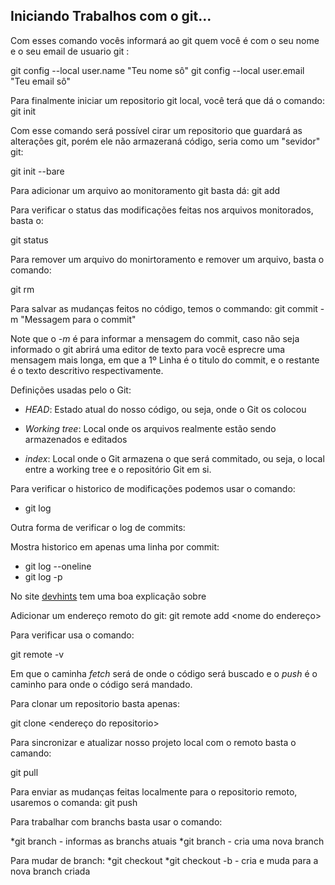 ## Iniciando Trabalhos com o git...

Com esses comando vocês informará ao git quem você é com o seu nome e o seu email de usuario git :

  git config --local user.name "Teu nome sô"
  git config --local user.email "Teu email sô"

Para finalmente iniciar um repositorio git local, você terá que dá o comando:
  git init

Com esse comando será possível cirar um repositorio que guardará as alterações git, porém ele não armazeraná código, seria como um "sevidor" git:

  git init --bare

Para adicionar um arquivo ao monitoramento git basta dá:
  git add <arquivo a ser monitorado>

Para verificar o status das modificações feitas nos arquivos monitorados, basta o:

  git status

Para remover um arquivo do monirtoramento e remover um arquivo, basta o comando:

  git rm <arquivo>

Para salvar as mudanças feitos no código, temos o commando:
  git commit -m "Messagem para o commit"

  Note que o _-m_ é para informar a mensagem do commit, caso não seja informado
  o git abrirá uma editor de texto para você esprecre uma mensagem mais longa,
  em que a 1º Linha é o titulo do commit, e o restante é o texto descritivo respectivamente.

Definições usadas pelo o Git:

* *HEAD*: Estado atual do nosso código, ou seja, onde o Git os colocou

* *Working tree*: Local onde os arquivos realmente estão sendo armazenados e editados

* *index*: Local onde o Git armazena o que será commitado, ou seja, o local entre a working tree e o repositório Git em si.

Para verificar o historico de modificações podemos usar o comando:

* git log

Outra forma de verificar o log de commits:

Mostra historico em apenas uma linha por commit:

* git log --oneline
* git log -p

No site [devhints](https://devhints.io/git-log) tem uma boa explicação sobre

Adicionar um endereço remoto do git:
   git remote add <nome do endereço> <pasta ou url>

Para verificar usa o comando:

   git remote -v

   Em que o  caminha _fetch_ será de onde o código será buscado e o _push_ é o caminho para onde o código será mandado.

Para clonar um repositorio basta apenas:

  git clone <endereço do repositorio>

Para sincronizar e atualizar nosso projeto local com o remoto basta o camando:

  git pull

Para enviar as mudanças feitas localmente para o repositorio remoto, usaremos o comanda:
  git push <nome do repositorio remoto> <banch que deseja enviar>


Para trabalhar com branchs basta usar o comando:

  *git branch - informas as branchs atuais
  *git branch <nome da branch> - cria uma nova branch

Para mudar de branch:
  *git checkout <nome da branch>
  *git checkout -b <nome  da branch> - cria e muda para a nova branch criada
